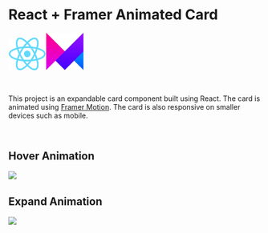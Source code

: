 # React + Framer Animated Card

<img src="documentation/react-logo.png" width=75/><img src="documentation/framer-logo.png" width=75/>

<br/>

This project is an expandable card component built using React. The card is animated using [Framer Motion](https://www.framer.com/motion/). The card is also responsive on smaller devices such as mobile.

<br/>

## Hover Animation

<img src="documentation/hover.gif"/>

<br/>

## Expand Animation

<img src="documentation/expand.gif"/>
